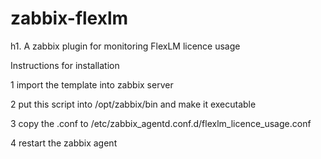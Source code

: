 # zabbix-flexlm

h1. A zabbix plugin for monitoring FlexLM licence usage

Instructions for installation

1 import the template into zabbix server


2 put this script into /opt/zabbix/bin and make it executable


3 copy the .conf to /etc/zabbix_agentd.conf.d/flexlm_licence_usage.conf
 

4 restart the zabbix agent

